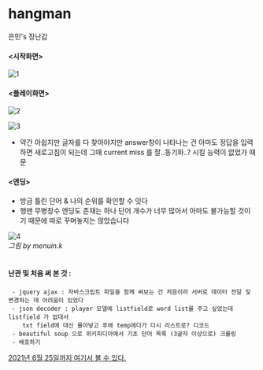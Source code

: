 # hangman
은민's 장난감

#### <시작화면>
![1](https://user-images.githubusercontent.com/63971484/112332186-de0d6880-8cfc-11eb-96dd-22a39b36611c.JPG)

#### <플레이화면>
![2](https://user-images.githubusercontent.com/63971484/112332605-380e2e00-8cfd-11eb-9a6d-7e9563b59990.JPG)

![3](https://user-images.githubusercontent.com/63971484/112333040-976c3e00-8cfd-11eb-87ea-e3f866ff842b.JPG)
<br>
- 약간 아쉽지만 글자를 다 찾아야지만 answer창이 나타나는 건 아마도 정답을 입력하면 새로고침이 되는데
  그때 current miss 를 잘..동기화..? 시킬 능력이 없었가 때문
  
#### <엔딩>
- 방금 틀린 단어 & 나의 순위를 확인할 수 잇다
- 행맨 무병장수 엔딩도 존재는 하나 단어 개수가 너무 많아서 아마도 불가능할 것이기 때문에 따로 꾸며놓지는 않았습니다

![4](https://user-images.githubusercontent.com/63971484/112333396-e9ad5f00-8cfd-11eb-9b42-6a73f71198f3.JPG)  
_그림 by menuin.k_
<br><br>

#### 난관 및 처음 써 본 것 :  
```
 - jquery ajax : 자바스크립트 파일을 함께 써보는 건 처음이라 서버로 데이터 전달 및 변경하는 데 어려움이 있었다
 - json decoder : player 모델에 listfield로 word list를 주고 싶었는데 listfield 가 없대서 
    txt field에 대신 몰아넣고 후에 temp에다가 다시 리스트로? 디코드
 - beautiful soup 으로 위키피디아에서 기초 단어 목록 (3글자 이상으로) 크롤링
 - 배포하기
```
[2021년 6월 25일까지 여기서 볼 수 있다. ](http://menuin.pythonanywhere.com/)
